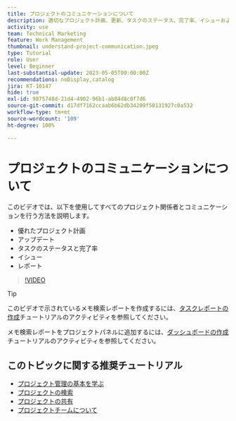 ```yaml
---
title: プロジェクトのコミュニケーションについて
description: 適切なプロジェクト計画、更新、タスクのステータス、完了率、イシューおよびレポートを使用して、プロジェクトの作業についてコミュニケーションを行う方法を説明します。
activity: use
team: Technical Marketing
feature: Work Management
thumbnail: understand-project-communication.jpeg
type: Tutorial
role: User
level: Beginner
last-substantial-update: 2023-05-05T00:00:00Z
recommendations: noDisplay,catalog
jira: KT-10147
hide: true
exl-id: 9875748d-21d4-4902-96b1-ab84d8c0f7d6
source-git-commit: d17df7162ccaab6b62db34209f50131927c0a532
workflow-type: tm+mt
source-wordcount: '109'
ht-degree: 100%

---
```


# プロジェクトのコミュニケーションについて

このビデオでは、以下を使用してすべてのプロジェクト関係者とコミュニケーションを行う方法を説明します。

* 優れたプロジェクト計画
* アップデート
* タスクのステータスと完了率
* イシュー
* レポート

>[!VIDEO](https://video.tv.adobe.com/v/3436147/?quality=12&learn=on&enablevpops&captions=jpn)

>[!TIP]
>
>このビデオで示されているメモ検索レポートを作成するには、[タスクレポートの作成](https://experienceleague.adobe.com/docs/workfront-learn/tutorials-workfront/reporting/basic-reporting/create-a-task-report.html?lang=ja)チュートリアルのアクティビティを参照してください。
>
>メモ検索レポートをプロジェクトパネルに追加するには、[ダッシュボードの作成](https://experienceleague.adobe.com/docs/workfront-learn/tutorials-workfront/reporting/basic-reporting/create-dashboards.html?lang=ja)チュートリアルのアクティビティを参照してください。

## このトピックに関する推奨チュートリアル

* [プロジェクト管理の基本を学ぶ](/help/manage-work/projects/getting-started-manage-a-project.md)
* [プロジェクトの検索](/help/manage-work/projects/find-projects.md)
* [プロジェクトの共有](/help/manage-work/projects/share-a-project.md)
* [プロジェクトチームについて](/help/manage-work/projects/understand-the-project-team.md)

